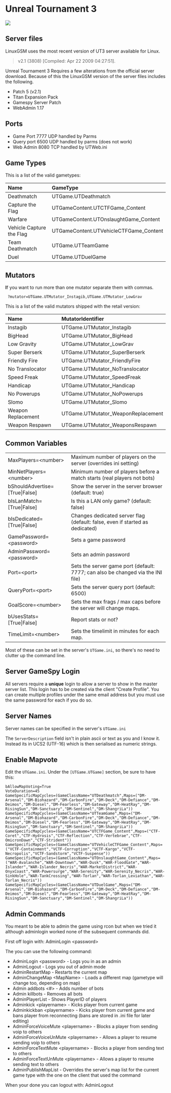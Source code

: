 # Unreal Tournament 3

![](../.gitbook/assets/unreal-tournament-3.jpg)

## Server files

LinuxGSM uses the most recent version of UT3 server available for Linux.

> v2.1 \(3808\) \[Compiled: Apr 22 2009 04:27:51\].

Unreal Tournament 3 Requires a few alterations from the official server download. Because of this the LinuxGSM version of the server files includes the following.

* Patch 5 \(v2.1\)
* Titan Expansion Pack
* Gamespy Server Patch
* WebAdmin 1.17

## Ports

* Game Port 7777 UDP handled by Parms
* Query port 6500 UDP handled by parms \(does not work\)
* Web Admin 8080 TCP handled by UTWeb.ini

## **Game Types**

This is a list of the valid gametypes:

| Name | GameType |
| :--- | :--- |
| Deathmatch | UTGame.UTDeathmatch |
| Capture the Flag | UTGameContent.UTCTFGame\_Content |
| Warfare | UTGameContent.UTOnslaughtGame\_Content |
| Vehicle Capture the Flag | UTGameContent.UTVehicleCTFGame\_Content |
| Team Deathmatch | UTGame.UTTeamGame |
| Duel | UTGame.UTDuelGame |

## **Mutators**

**I**f you want to run more than one mutator separate them with commas.

```text
 ?mutator=UTGame.UTMutator_Instagib,UTGame.UTMutator_LowGrav
```

This is a list of the valid mutators shipped with the retail version:

| Name | MutatorIdentifier |
| :--- | :--- |
| Instagib | UTGame.UTMutator\_Instagib |
| BigHead | UTGame.UTMutator\_BigHead |
| Low Gravity | UTGame.UTMutator\_LowGrav |
| Super Berserk | UTGame.UTMutator\_SuperBerserk |
| Friendly Fire | UTGame.UTMutator\_FriendlyFire |
| No Translocator | UTGame.UTMutator\_NoTranslocator |
| Speed Freak | UTGame.UTMutator\_SpeedFreak |
| Handicap | UTGame.UTMutator\_Handicap |
| No Powerups | UTGame.UTMutator\_NoPowerups |
| Slomo | UTGame.UTMutator\_Slomo |
| Weapon Replacement | UTGame.UTMutator\_WeaponReplacement |
| Weapon Respawn | UTGame.UTMutator\_WeaponsRespawn |

## **Common Variables**

|  |  |
| :--- | :--- |
| MaxPlayers=&lt;number&gt; | Maximum number of players on the server \(overrides ini setting\) |
| MinNetPlayers=&lt;number&gt; | Minimum number of players before a match starts \(real players not bots\) |
| bShouldAdvertise=\[True\|False\] | Show the server in the server browser \(default: true\) |
| bIsLanMatch=\[True\|False\] | Is this a LAN only game? \(default: false\) |
| bIsDedicated=\[True\|False\] | Changes dedicated server flag \(default: false, even if started as dedicated\) |
| GamePassword=&lt;password&gt; | Sets a game password |
| AdminPassword=&lt;password&gt; | Sets an admin password |
| Port=&lt;port&gt; |  Sets the server game port \(default: 7777; can also be changed via the INI file\) |
| QueryPort=&lt;port&gt; | Sets the server query port \(default: 6500\) |
| GoalScore=&lt;number&gt; | Sets the max frags / max caps before the server will change maps. |
| bUsesStats=\[True\|False\] | Report stats or not? |
| TimeLimit=&lt;number&gt; | Sets the timelimit in minutes for each map. |

Most of these can be set in the server's `UTGame.ini`, so there's no need to clutter up the command line.

## **Server GameSpy Login**

All servers require a **unique** login to allow a server to show in the master server list. This login has to be created via the client "Create Profile". You can create multiple profiles under the same email address but you must use the same password for each if you do so.

## **Server Names**

Server names can be specified in the server's `UTGame.ini`

The `ServerDescription` field isn't in plain ascii or text as you and I know it. Instead its in UCS2 \(UTF-16\) which is then serialised as numeric strings.

## **Enable Mapvote**

Edit the `UTGame.ini`. Under the `[UTGame.UTGame]` section, be sure to have this:

```text
bAllowMapVoting=True
VoteDuration=45
GameSpecificMapCycles=(GameClassName="UTDeathmatch",Maps=("DM-Arsenal","DM-Biohazard","DM-CarbonFire","DM-Deck","DM-Defiance","DM-Deimos","DM-Diesel","DM-Fearless","DM-Gateway","DM-HeatRay","DM-RisingSun","DM-Sanctuary","DM-Sentinel","DM-ShangriLa"))
GameSpecificMapCycles=(GameClassName="UTTeamGame",Maps=("DM-Arsenal","DM-Biohazard","DM-CarbonFire","DM-Deck","DM-Defiance","DM-Deimos","DM-Diesel","DM-Fearless","DM-Gateway","DM-HeatRay","DM-RisingSun","DM-Sanctuary","DM-Sentinel","DM-ShangriLa"))
GameSpecificMapCycles=(GameClassName="UTCTFGame_Content",Maps=("CTF-Coret","CTF-Hydrosis","CTF-Reflection","CTF-Vertebrae","CTF-OmicronDawn","CTF-Strident"))
GameSpecificMapCycles=(GameClassName="UTVehicleCTFGame_Content",Maps=("VCTF-Containment","VCTF-Corruption","VCTF-Kargo","VCTF-Necropolis","VCTF-Sandstorm","VCTF-Suspense"))
GameSpecificMapCycles=(GameClassName="UTOnslaughtGame_Content",Maps=("WAR-Avalanche","WAR-Downtown","WAR-Dusk","WAR-FloodGate","WAR-Islander","WAR-Islander_Necris","WAR-MarketDistrict","WAR-OnyxCoast","WAR-Powersurge","WAR-Serenity","WAR-Serenity_Necris","WAR-SinkHole","WAR-TankCrossing","WAR-Torlan","WAR-Torlan_Leviathan","WAR-Torlan_Necris"))
GameSpecificMapCycles=(GameClassName="UTDuelGame",Maps=("DM-Arsenal","DM-Biohazard","DM-CarbonFire","DM-Deck","DM-Defiance","DM-Deimos","DM-Diesel","DM-Fearless","DM-Gateway","DM-HeatRay","DM-RisingSun","DM-Sanctuary","DM-Sentinel","DM-ShangriLa"))
```

## **Admin Commands**

You meant to be able to admin the game using rcon but when we tried it although adminlogin worked none of the subsequent commands did.

First off login with: AdminLogin &lt;password&gt;

The you can use the following command:

* AdminLogin &lt;password&gt; - Logs you in as an admin
* AdminLogout - Logs you out of admin mode
* AdminRestartMap - Restarts the current map
* AdminChangeMap &lt;MapName&gt; - Loads a different map \(gametype will change too, depending on map\)
* Admin addbots &lt;\#&gt; - Adds number of bots
* Admin killbots - Removes all bots
* AdminPlayerList - Shows PlayerID of players
* Adminkick &lt;playername&gt; - Kicks player from current game
* Adminkickban &lt;playername&gt; - Kicks player from current game and bans player from reconnecting \(bans are stored in .ini file for later editing\)
* AdminForceVoiceMute &lt;playername&gt; - Blocks a player from sending voip to others
* AdminForceVoiceUnMute &lt;playername&gt; - Allows a player to resume sending voip to others
* AdminForceTextMute &lt;playername&gt; - Blocks a player from sending text to others
* AdminForceTextUnMute &lt;playername&gt; - Allows a player to resume sending text to others
* AdminPublishMapList - Overrides the server's map list for the current game type with the one on the client that used the command

When your done you can logout with: AdminLogout
